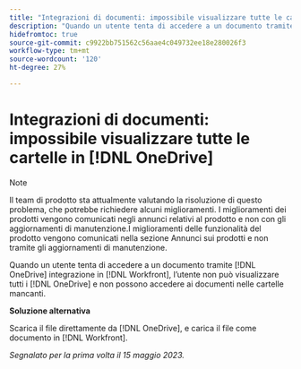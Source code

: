 ```yaml
---
title: "Integrazioni di documenti: impossibile visualizzare tutte le cartelle in OneDrive"
description: "Quando un utente tenta di accedere a un documento tramite l'integrazione di OneDrive in Workfront, non può visualizzare tutte le cartelle di OneDrive e non può accedere ai documenti nelle cartelle mancanti."
hidefromtoc: true
source-git-commit: c9922bb751562c56aae4c049732ee18e280026f3
workflow-type: tm+mt
source-wordcount: '120'
ht-degree: 27%

---
```



# Integrazioni di documenti: impossibile visualizzare tutte le cartelle in [!DNL OneDrive]

>[!NOTE]
>
>Il team di prodotto sta attualmente valutando la risoluzione di questo problema, che potrebbe richiedere alcuni miglioramenti. I miglioramenti dei prodotti vengono comunicati negli annunci relativi al prodotto e non con gli aggiornamenti di manutenzione.I miglioramenti delle funzionalità del prodotto vengono comunicati nella sezione Annunci sui prodotti e non tramite gli aggiornamenti di manutenzione.

Quando un utente tenta di accedere a un documento tramite [!DNL OneDrive] integrazione in [!DNL Workfront], l’utente non può visualizzare tutti i [!DNL OneDrive] e non possono accedere ai documenti nelle cartelle mancanti.

**Soluzione alternativa**

Scarica il file direttamente da [!DNL OneDrive], e carica il file come documento in [!DNL Workfront].

_Segnalato per la prima volta il 15 maggio 2023._

